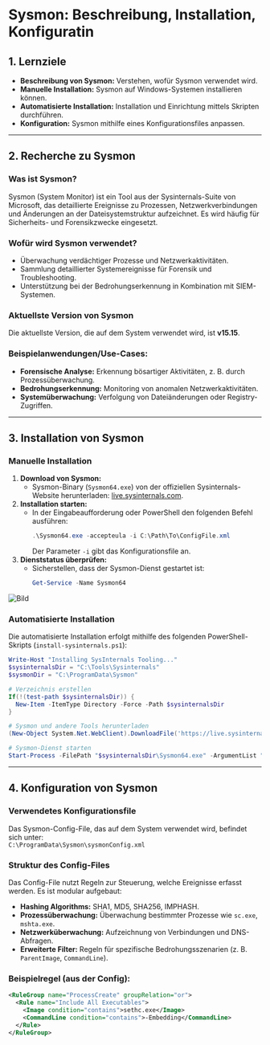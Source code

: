 # Sysmon: Beschreibung, Installation, Konfiguratin

## 1. Lernziele

- **Beschreibung von Sysmon:** Verstehen, wofür Sysmon verwendet wird.
- **Manuelle Installation:** Sysmon auf Windows-Systemen installieren können.
- **Automatisierte Installation:** Installation und Einrichtung mittels Skripten durchführen.
- **Konfiguration:** Sysmon mithilfe eines Konfigurationsfiles anpassen.

---

## 2. Recherche zu Sysmon

### Was ist Sysmon?
Sysmon (System Monitor) ist ein Tool aus der Sysinternals-Suite von Microsoft, das detaillierte Ereignisse zu Prozessen, Netzwerkverbindungen und Änderungen an der Dateisystemstruktur aufzeichnet. Es wird häufig für Sicherheits- und Forensikzwecke eingesetzt.

### Wofür wird Sysmon verwendet?
- Überwachung verdächtiger Prozesse und Netzwerkaktivitäten.
- Sammlung detaillierter Systemereignisse für Forensik und Troubleshooting.
- Unterstützung bei der Bedrohungserkennung in Kombination mit SIEM-Systemen.

### Aktuellste Version von Sysmon
Die aktuellste Version, die auf dem System verwendet wird, ist **v15.15**.

### Beispielanwendungen/Use-Cases:
- **Forensische Analyse:** Erkennung bösartiger Aktivitäten, z. B. durch Prozessüberwachung.
- **Bedrohungserkennung:** Monitoring von anomalen Netzwerkaktivitäten.
- **Systemüberwachung:** Verfolgung von Dateiänderungen oder Registry-Zugriffen.

---

## 3. Installation von Sysmon

### Manuelle Installation
1. **Download von Sysmon:**
   - Sysmon-Binary (`Sysmon64.exe`) von der offiziellen Sysinternals-Website herunterladen: [live.sysinternals.com](https://live.sysinternals.com/).
2. **Installation starten:**
   - In der Eingabeaufforderung oder PowerShell den folgenden Befehl ausführen:
     ```powershell
     .\Sysmon64.exe -accepteula -i C:\Path\To\ConfigFile.xml
     ```
     Der Parameter `-i` gibt das Konfigurationsfile an.
3. **Dienststatus überprüfen:**
   - Sicherstellen, dass der Sysmon-Dienst gestartet ist:
     ```powershell
     Get-Service -Name Sysmon64
     ```

![Bild](/../_Images/sysmon.png)

### Automatisierte Installation
Die automatisierte Installation erfolgt mithilfe des folgenden PowerShell-Skripts (`install-sysinternals.ps1`):

```powershell
Write-Host "Installing SysInternals Tooling..."
$sysinternalsDir = "C:\Tools\Sysinternals"
$sysmonDir = "C:\ProgramData\Sysmon"

# Verzeichnis erstellen
If(!(test-path $sysinternalsDir)) {
  New-Item -ItemType Directory -Force -Path $sysinternalsDir
}

# Sysmon und andere Tools herunterladen
(New-Object System.Net.WebClient).DownloadFile('https://live.sysinternals.com/Sysmon64.exe', "$sysinternalsDir\Sysmon64.exe")

# Sysmon-Dienst starten
Start-Process -FilePath "$sysinternalsDir\Sysmon64.exe" -ArgumentList "-accepteula -i $sysmonDir\sysmonConfig.xml"
```

---

## 4. Konfiguration von Sysmon

### Verwendetes Konfigurationsfile
Das Sysmon-Config-File, das auf dem System verwendet wird, befindet sich unter:  
`C:\ProgramData\Sysmon\sysmonConfig.xml`

### Struktur des Config-Files
Das Config-File nutzt Regeln zur Steuerung, welche Ereignisse erfasst werden. Es ist modular aufgebaut:
- **Hashing Algorithms:** SHA1, MD5, SHA256, IMPHASH.
- **Prozessüberwachung:** Überwachung bestimmter Prozesse wie `sc.exe`, `mshta.exe`.
- **Netzwerküberwachung:** Aufzeichnung von Verbindungen und DNS-Abfragen.
- **Erweiterte Filter:** Regeln für spezifische Bedrohungsszenarien (z. B. `ParentImage`, `CommandLine`).

### Beispielregel (aus der Config):
```xml
<RuleGroup name="ProcessCreate" groupRelation="or">
  <Rule name="Include All Executables">
    <Image condition="contains">sethc.exe</Image>
    <CommandLine condition="contains">-Embedding</CommandLine>
  </Rule>
</RuleGroup>
```
